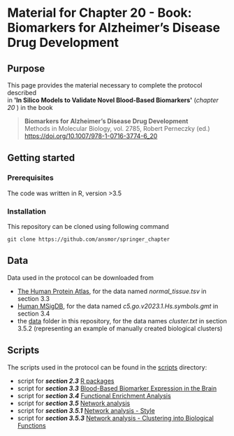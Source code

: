 # Material for Chapter 20 - Book: Biomarkers for Alzheimer’s Disease Drug Development

## Purpose
This page provides the material necessary to complete the protocol described <br>
in <strong>'In Silico Models to Validate Novel Blood-Based Biomarkers'</strong> (<em>chapter 20 </em>) in the book <br>
><strong>Biomarkers for Alzheimer’s Disease Drug Development</strong><br>
Methods in Molecular Biology, vol. 2785, Robert Perneczky (ed.) <br>
https://doi.org/10.1007/978-1-0716-3774-6_20

## Getting started

### Prerequisites
The code was written in R, version >3.5

### Installation
This repository can be cloned using following command <br>
```
git clone https://github.com/ansmor/springer_chapter
```
## Data
Data used in the protocol can be downloaded from
- [The Human Protein Atlas](https://www.proteinatlas.org/about/download), for the data named <em>normal_tissue.tsv</em> in section 3.3
- [Human MSigDB](https://www.gsea-msigdb.org/gsea/msigdb/collections.jsp), for the data named <em>c5.go.v2023.1.Hs.symbols.gmt</em> in section 3.4
- the [data](data/cluster.txt) folder in this repository, for the data names <em>cluster.txt</em> in section 3.5.2 (representing an example of manually created biological clusters)

## Scripts
The scripts used in the protocol can be found in the [scripts](scripts) directory:<br>

- script for <strong><em>section 2.3</em></strong> [R packages](scripts/section_2.3)<br>
- script for <strong><em>section 3.3</em></strong> [Blood-Based Biomarker Expression in the Brain](scripts/section_3.3)<br>
- script for <strong><em>section 3.4</em></strong> [Functional Enrichment Analysis](scripts/section_3.4)<br>
- script for <strong><em>section 3.5</em></strong> [Network analysis](scripts/section_3.5)<br>
- script for <strong><em>section 3.5.1</em></strong> [Network analysis - Style](scripts/section_3.5.1)<br>
- script for <strong><em>section 3.5.3</em></strong> [Network analysis - Clustering into Biological Functions](scripts/section_3.5.3)<br>
